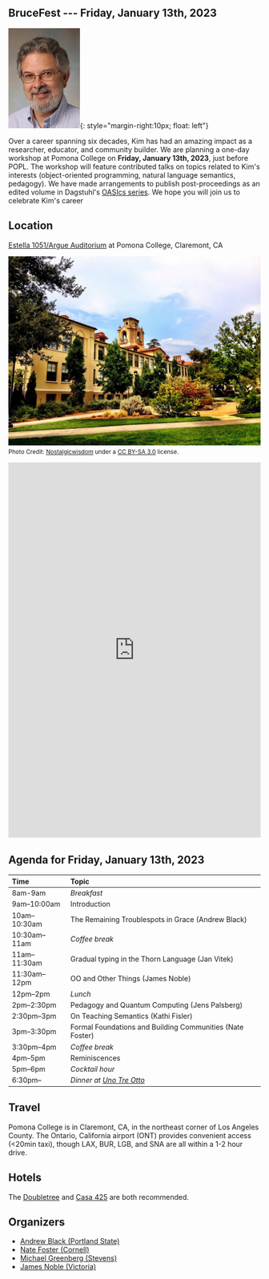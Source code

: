 ## BruceFest --- Friday, January 13th, 2023

![Kim Bruce](bruce-kim-2006.jpg){: style="margin-right:10px; float: left"}

Over a career spanning six decades, Kim has had an amazing impact as a researcher, educator, and community builder. We are planning a one-day workshop at Pomona College on **Friday, January 13th, 2023**, just before POPL. The workshop will feature contributed talks on topics related to Kim's interests (object-oriented programming, natural language semantics, pedagogy). We have made arrangements to publish post-proceedings as an edited volume in Dagstuhl's [OASIcs series](https://www.dagstuhl.de/en/publications/oasics/). We hope you will join us to celebrate Kim's career

<div style="clear:both;"></div>

## Location
[Estella 1051/Argue Auditorium](https://www.pomona.edu/map/?id=523#!m/54436) at Pomona College, Claremont, CA

![Mason Hall](mason-hall.jpg)
<small>Photo Credit: [Nostalgicwisdom](https://commons.wikimedia.org/w/index.php?title=User:Nostalgicwisdom&action=edit&redlink=1) under a [CC BY-SA 3.0](https://creativecommons.org/licenses/by-sa/3.0/deed.en) license.</small>


<iframe src="https://www.pomona.edu/map/?id=523#!m/54436" width="100%" height="750px" frameBorder="0" scrolling="no" border="0" style="border:0px solid #fff; margin:0; padding:0;"></iframe>

## Agenda for Friday, January 13th, 2023

| Time | Topic |
| :---------- | :------------------------------------------------- |
| 8am-9am | *Breakfast* |
| 9am–10:00am |  Introduction
| 10am–10:30am | The Remaining Troublespots in Grace (Andrew Black)  |
| 10:30am–11am | *Coffee break*  |
| 11am–11:30am | Gradual typing in the Thorn Language (Jan Vitek) |
| 11:30am–12pm | OO and Other Things (James Noble) |
| 12pm–2pm | *Lunch* |
| 2pm–2:30pm | Pedagogy and Quantum Computing (Jens Palsberg) |
| 2:30pm–3pm | On Teaching Semantics (Kathi Fisler) |
| 3pm–3:30pm | Formal Foundations and Building Communities (Nate Foster) |
| 3:30pm–4pm | *Coffee break* |
| 4pm–5pm | Reminiscences |
| 5pm–6pm | *Cocktail hour* |
| 6:30pm–    | *Dinner at [Uno Tre Otto](https://www.unotreotto.com/)* |

## Travel

Pomona College is in Claremont, CA, in the northeast corner of Los Angeles County. The Ontario, California airport (ONT) provides convenient access (<20min taxi), though LAX, BUR, LGB, and SNA are all within a 1-2 hour drive.

## Hotels

The [Doubletree](https://www.hilton.com/en/hotels/ontcldt-doubletree-claremont/) and [Casa 425](https://www.casa425.com/) are both recommended.

## Organizers

* [Andrew Black (Portland State)](http://web.cecs.pdx.edu/~black/)
* [Nate Foster (Cornell)](https://www.cs.cornell.edu/~jnfoster/)
* [Michael Greenberg (Stevens)](https://greenberg.science/)
* [James Noble (Victoria)](https://homepages.ecs.vuw.ac.nz/~kjx/)
